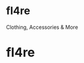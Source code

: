 # fl4re
Clothing, Accessories &amp; More
<p align="center"> <h1>
  <b><big>fl4re</big></b></h1>
</p>
